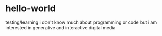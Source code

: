 # hello-world
testing/learning
i don't know much about programming or code but i am interested in generative and interactive digital media
